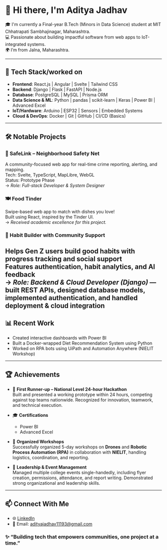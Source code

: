 # 👋 Hi there, I'm Aditya Jadhav

🎓 I'm currently a Final-year B.Tech (Minors in Data Science) student at MIT Chhatrapati Sambhajinagar, Maharashtra.  
💻 Passionate about building impactful software from web apps to IoT-integrated systems.  
🌍 I’m from Jalna, Maharashtra.

---

## 🚀 Tech Stack/worked on

- **Frontend**: React.js | Angular | Svelte | Tailwind CSS  
- **Backend**: Django | Flask | FastAPI | Node.js  
- **Database**: PostgreSQL | MySQL | Prisma ORM  
- **Data Science & ML**: Python | pandas | scikit-learn | Keras | Power BI | Advanced Excel  
- **IoT/Hardware**: Arduino | ESP32 | Sensors | Embedded Systems  
- **Cloud & DevOps**: Docker | Git | GitHub | CI/CD (Basics)

---

## 🛠️ Notable Projects

### 🔐 SafeLink – Neighborhood Safety Net  
A community-focused web app for real-time crime reporting, alerting, and mapping.  
Tech: Svelte, TypeScript, MapLibre, WebGL  
Status: Prototype Phase  
→ *Role: Full-stack Developer & System Designer*

### 🍽️ Food Tinder  
Swipe-based web app to match with dishes you love!  
Built using React, inspired by the Tinder UI.  
→ *Received academic excellence for this project.*

### 🧠 Habit Builder with Community Support  
Helps Gen Z users build good habits with progress tracking and social support  
Features authentication, habit analytics, and AI feedback  
→ *Role: Backend & Cloud Developer (Django)* — built REST APIs, designed database models, implemented authentication, and handled deployment & cloud integration  
---

## 📊 Recent Work

- Created interactive dashboards with Power BI
- Built a Docker-wrapped Diet Recommendation System using Python
- Worked on RPA bots using UiPath and Automation Anywhere (NIELIT Workshop)

---

## 🏆 Achievements

- 🥈 **First Runner-up – National Level 24-hour Hackathon**  
  Built and presented a working prototype within 24 hours, competing against top teams nationwide. Recognized for innovation, teamwork, and technical execution.  

- 🎓 **Certifications**  
  - Power BI  
  - Advanced Excel  

- 📢 **Organized Workshops**  
  Successfully organized 5-day workshops on **Drones** and **Robotic Process Automation (RPA)** in collaboration with **NIELIT**, handling logistics, coordination, and reporting.  

- 🎯 **Leadership & Event Management**  
  Managed multiple college events single-handedly, including flyer creation, permissions, attendance, and report writing. Demonstrated strong organizational and leadership skills.  

---

## 📫 Connect With Me

- 🌐 [LinkedIn]((https://www.linkedin.com/in/aditya-jadhav-b24913257/))
- 📧 Email: adityajadhav11193@gmail.com

### ✨ “Building tech that empowers communities, one project at a time.”

